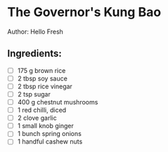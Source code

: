# The Governor's Kung Bao
Author: Hello Fresh
## Ingredients:
- [ ] 175 g brown rice
- [ ] 2 tbsp soy sauce
- [ ] 2 tbsp rice vinegar
- [ ] 2 tsp sugar
- [ ] 400 g chestnut mushrooms
- [ ] 1 red chilli, diced
- [ ] 2 clove garlic
- [ ] 1 small knob ginger
- [ ] 1 bunch spring onions
- [ ] 1 handful cashew nuts
